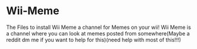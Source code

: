 # Wii-Meme
The Files to install Wii Meme a channel for Memes on your wii!
Wii Meme is a channel where you can look at memes posted from somewhere(Maybe a reddit dm me if you want to help for this)(need help with most of this!!!)

